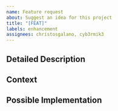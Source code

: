```yaml
---
name: Feature request
about: Suggest an idea for this project
title: "[FEAT]"
labels: enhancement
assignees: christosgalano, cyb3rmik3
---
```


<!--- Provide a general summary of the issue in the Title above -->

## Detailed Description
<!--- Provide a detailed description of the change or addition you are proposing -->

## Context
<!--- Why is this change important to you? How would you use it? -->
<!--- How can it benefit other users? -->

## Possible Implementation
<!--- Not obligatory, but suggest an idea for implementing addition or change -->

